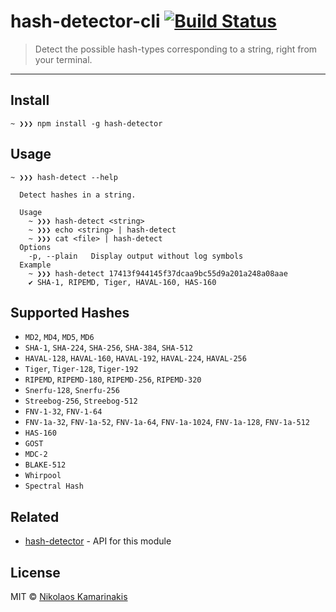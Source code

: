 # hash-detector-cli [![Build Status](https://travis-ci.org/k4m4/hash-detector-cli.svg?branch=master)](https://travis-ci.org/k4m4/hash-detector-cli)

> Detect the possible hash-types corresponding to a string, right from your terminal.

---

## Install

```
~ ❯❯❯ npm install -g hash-detector
```


## Usage

```
~ ❯❯❯ hash-detect --help

  Detect hashes in a string.

  Usage
    ~ ❯❯❯ hash-detect <string>
    ~ ❯❯❯ echo <string> | hash-detect
    ~ ❯❯❯ cat <file> | hash-detect
  Options
  	-p, --plain   Display output without log symbols
  Example
    ~ ❯❯❯ hash-detect 17413f944145f37dcaa9bc55d9a201a248a08aae
    ✔ SHA-1, RIPEMD, Tiger, HAVAL-160, HAS-160
```


## Supported Hashes

- `MD2`, `MD4`, `MD5`, `MD6`
- `SHA-1`, `SHA-224`, `SHA-256`, `SHA-384`, `SHA-512`
- `HAVAL-128`, `HAVAL-160`, `HAVAL-192`, `HAVAL-224`, `HAVAL-256`
- `Tiger`, `Tiger-128`, `Tiger-192`
- `RIPEMD`, `RIPEMD-180`, `RIPEMD-256`, `RIPEMD-320`
- `Snerfu-128`, `Snerfu-256`
- `Streebog-256`, `Streebog-512`
- `FNV-1-32`, `FNV-1-64`
- `FNV-1a-32`, `FNV-1a-52`, `FNV-1a-64`, `FNV-1a-1024`, `FNV-1a-128`, `FNV-1a-512`
- `HAS-160`
- `GOST`
- `MDC-2`
- `BLAKE-512`
- `Whirpool`
- `Spectral Hash`


## Related

- [hash-detector](https://github.com/k4m4/hash-detector) - API for this module


## License

MIT © [Nikolaos Kamarinakis](https://nikolaskama.me)
